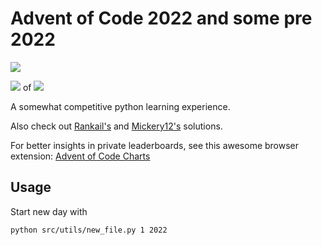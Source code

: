 # Advent of Code 2022 and some pre 2022

![](https://img.shields.io/badge/stars%20⭐-6-yellow)

![](https://img.shields.io/badge/days%20completed-3-red) of ![](https://img.shields.io/badge/day%20📅-4-blue)

A somewhat competitive python learning experience.

Also check out [Rankail's](https://github.com/Rankail/AdventOfCode) and 
[Mickery12's](https://github.com/Mickery12/Advent-of-Code) solutions.

For better insights in private leaderboards, see this awesome browser extension: 
[Advent of Code Charts](https://github.com/jeroenheijmans/advent-of-code-charts)

## Usage

Start new day with

```shell
python src/utils/new_file.py 1 2022
```